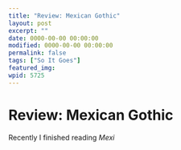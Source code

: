 ```yaml
---
title: "Review: Mexican Gothic"
layout: post
excerpt: ""
date: 0000-00-00 00:00:00
modified: 0000-00-00 00:00:00
permalink: false
tags: ["So It Goes"]
featured_img: 
wpid: 5725
---
```


# Review: Mexican Gothic

Recently I finished reading *Mexi*